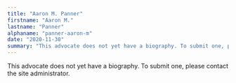 ```yaml
---
title: "Aaron M. Panner"
firstname: "Aaron M."
lastname: "Panner"
alphaname: "panner-aaron-m"
date: "2020-11-30"
summary: "This advocate does not yet have a biography. To submit one, please contact the site administrator."
---
```

This advocate does not yet have a biography. To submit one, please contact the site administrator.

